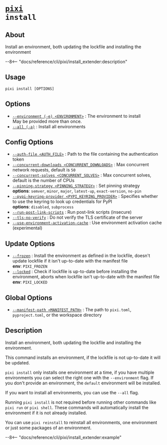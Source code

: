 <!--- This file is autogenerated. Do not edit manually! -->
# <code>[pixi](../pixi.md) install</code>

## About
Install an environment, both updating the lockfile and installing the environment

--8<-- "docs/reference/cli/pixi/install_extender:description"

## Usage
```
pixi install [OPTIONS]
```

## Options
- <a id="arg---environment" href="#arg---environment">`--environment (-e) <ENVIRONMENT>`</a>
:  The environment to install
<br>May be provided more than once.
- <a id="arg---all" href="#arg---all">`--all (-a)`</a>
:  Install all environments

## Config Options
- <a id="arg---auth-file" href="#arg---auth-file">`--auth-file <AUTH_FILE>`</a>
:  Path to the file containing the authentication token
- <a id="arg---concurrent-downloads" href="#arg---concurrent-downloads">`--concurrent-downloads <CONCURRENT_DOWNLOADS>`</a>
:  Max concurrent network requests, default is `50`
- <a id="arg---concurrent-solves" href="#arg---concurrent-solves">`--concurrent-solves <CONCURRENT_SOLVES>`</a>
:  Max concurrent solves, default is the number of CPUs
- <a id="arg---pinning-strategy" href="#arg---pinning-strategy">`--pinning-strategy <PINNING_STRATEGY>`</a>
:  Set pinning strategy
<br>**options**: `semver`, `minor`, `major`, `latest-up`, `exact-version`, `no-pin`
- <a id="arg---pypi-keyring-provider" href="#arg---pypi-keyring-provider">`--pypi-keyring-provider <PYPI_KEYRING_PROVIDER>`</a>
:  Specifies whether to use the keyring to look up credentials for PyPI
<br>**options**: `disabled`, `subprocess`
- <a id="arg---run-post-link-scripts" href="#arg---run-post-link-scripts">`--run-post-link-scripts`</a>
:  Run post-link scripts (insecure)
- <a id="arg---tls-no-verify" href="#arg---tls-no-verify">`--tls-no-verify`</a>
:  Do not verify the TLS certificate of the server
- <a id="arg---use-environment-activation-cache" href="#arg---use-environment-activation-cache">`--use-environment-activation-cache`</a>
:  Use environment activation cache (experimental)

## Update Options
- <a id="arg---frozen" href="#arg---frozen">`--frozen`</a>
:  Install the environment as defined in the lockfile, doesn't update lockfile if it isn't up-to-date with the manifest file
<br>**env**: `PIXI_FROZEN`
- <a id="arg---locked" href="#arg---locked">`--locked`</a>
:  Check if lockfile is up-to-date before installing the environment, aborts when lockfile isn't up-to-date with the manifest file
<br>**env**: `PIXI_LOCKED`

## Global Options
- <a id="arg---manifest-path" href="#arg---manifest-path">`--manifest-path <MANIFEST_PATH>`</a>
:  The path to `pixi.toml`, `pyproject.toml`, or the workspace directory

## Description
Install an environment, both updating the lockfile and installing the environment.

This command installs an environment, if the lockfile is not up-to-date it will be updated.

`pixi install` only installs one environment at a time, if you have multiple environments you can select the right one with the `--environment` flag. If you don't provide an environment, the `default` environment will be installed.

If you want to install all environments, you can use the `--all` flag.

Running `pixi install` is not required before running other commands like `pixi run` or `pixi shell`. These commands will automatically install the environment if it is not already installed.

You can use `pixi reinstall` to reinstall all environments, one environment or just some packages of an environment.


--8<-- "docs/reference/cli/pixi/install_extender:example"
